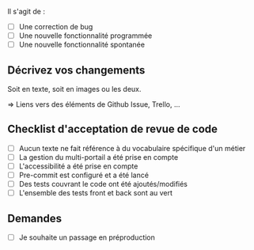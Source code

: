 Il s'agit de :
- [ ] Une correction de bug
- [ ] Une nouvelle fonctionnalité programmée
- [ ] Une nouvelle fonctionnalité spontanée

## Décrivez vos changements
Soit en texte, soit en images ou les deux.

=> Liens vers des éléments de Github Issue, Trello, ...

## Checklist d'acceptation de revue de code
- [ ] Aucun texte ne fait référence à du vocabulaire spécifique d'un métier
- [ ] La gestion du multi-portail a été prise en compte
- [ ] L'accessibilité a été prise en compte
- [ ] Pre-commit est configuré et a été lancé
- [ ] Des tests couvrant le code ont été ajoutés/modifiés
- [ ] L'ensemble des tests front et back sont au vert

## Demandes
- [ ] Je souhaite un passage en préproduction
